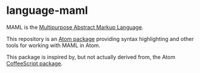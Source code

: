 # language-maml
MAML is the [Multipurpose Abstract Markup Language](https://theswanfactory.wordpress.com/2016/11/08/introducing-maml-a-draft-proposal-for-html6/).

This repository is an [Atom package](http://flight-manual.atom.io/using-atom/sections/atom-packages/) providing syntax highlighting and other tools for working with MAML in Atom.

This package is inspired by, but not actually derived from, the Atom [CoffeeScript package](https://github.com/atom/language-coffee-script).

